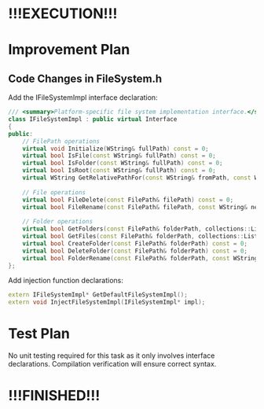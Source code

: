 ﻿# !!!EXECUTION!!!

# Improvement Plan

## Code Changes in FileSystem.h

Add the IFileSystemImpl interface declaration:

```cpp
/// <summary>Platform-specific file system implementation interface.</summary>
class IFileSystemImpl : public virtual Interface
{
public:
    // FilePath operations
    virtual void Initialize(WString& fullPath) const = 0;
    virtual bool IsFile(const WString& fullPath) const = 0;
    virtual bool IsFolder(const WString& fullPath) const = 0;
    virtual bool IsRoot(const WString& fullPath) const = 0;
    virtual WString GetRelativePathFor(const WString& fromPath, const WString& toPath, bool fromIsFolder, bool toIsFolder) const = 0;
    
    // File operations
    virtual bool FileDelete(const FilePath& filePath) const = 0;
    virtual bool FileRename(const FilePath& filePath, const WString& newName) const = 0;
    
    // Folder operations
    virtual bool GetFolders(const FilePath& folderPath, collections::List<Folder>& folders) const = 0;
    virtual bool GetFiles(const FilePath& folderPath, collections::List<File>& files) const = 0;
    virtual bool CreateFolder(const FilePath& folderPath) const = 0;
    virtual bool DeleteFolder(const FilePath& folderPath) const = 0;
    virtual bool FolderRename(const FilePath& folderPath, const WString& newName) const = 0;
};
```

Add injection function declarations:

```cpp
extern IFileSystemImpl* GetDefaultFileSystemImpl();
extern void InjectFileSystemImpl(IFileSystemImpl* impl);
```

# Test Plan

No unit testing required for this task as it only involves interface declarations. Compilation verification will ensure correct syntax.

# !!!FINISHED!!!
